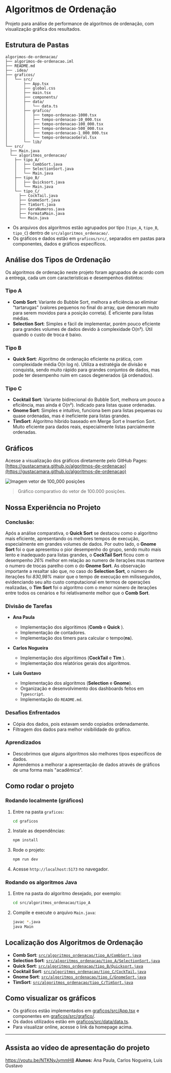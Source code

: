 # Algoritmos de Ordenação

Projeto para análise de performance de algoritmos de ordenação, com visualização gráfica dos resultados.

## Estrutura de Pastas

```text
algorimos-de-ordenacao/
├── algorimos-de-ordenacao.iml
├── README.md
├── .idea/
├── graficos/
│   └── src/
│       ├── App.tsx
│       ├── global.css
│       ├── main.tsx
│       ├── components/
│       ├── data/
│       │   └── data.ts
│       ├── grafico/
│       │   ├── tempo-ordenacao-1000.tsx
│       │   ├── tempo-ordenacao-10_000.tsx
│       │   ├── tempo-ordenacao-100_000.tsx
│       │   ├── tempo-ordenacao-500_000.tsx
│       │   ├── tempo-ordenacao-1_000_000.tsx
│       │   └── tempo-ordenacaoGeral.tsx
│       └── lib/
└── src/
  ├── Main.java
  └── algoritmos_ordenacao/
    ├── tipo_A/
    │   ├── CombSort.java
    │   ├── SelectionSort.java
    │   └── Main.java
    ├── tipo_B/
    │   ├── Quicksort.java
    │   └── Main.java
    └── tipo_C/
      ├── CockTail.java
      ├── GnomeSort.java
      ├── TimSort.java
      ├── GeraNumeros.java
      ├── FormataMain.java
      └── Main.java
```
- Os arquivos dos algoritmos estão agrupados por tipo (`tipo_A`, `tipo_B`,
`tipo_C`) dentro de `src/algoritmos_ordenacao/`.
- Os gráficos e dados estão em `graficos/src/`, separados em pastas para componentes,
 dados e gráficos específicos.

## Análise dos Tipos de Ordenação

Os algoritmos de ordenação neste projeto foram agrupados de acordo com a entrega,
cada um com características e desempenhos distintos:

### Tipo A

- **Comb Sort**: Variante do Bubble Sort, melhora a eficiência ao eliminar
"tartarugas" (valores pequenos no final do array, que demoram muito para serem movidos para a posição correta).
É eficiente para listas médias.
- **Selection Sort**: Simples e fácil de implementar, porém pouco eficiente
para grandes volumes de dados devido à complexidade O(n²). Útil quando o custo
de troca é baixo.

### Tipo B

- **Quick Sort**: Algoritmo de ordenação eficiente na prática, com complexidade
média O(n log n). Utiliza a estratégia de divisão e conquista, sendo muito rápido
para grandes conjuntos de dados, mas pode ter desempenho ruim em casos degenerados
(já ordenados).

### Tipo C

- **Cocktail Sort**: Variante bidirecional do Bubble Sort, melhora um pouco a
eficiência, mas ainda é O(n²). Indicado para listas quase ordenadas.
- **Gnome Sort**: Simples e intuitivo, funciona bem para listas pequenas ou
quase ordenadas, mas é ineficiente para listas grandes.
- **TimSort**: Algoritmo híbrido baseado em Merge Sort e Insertion Sort. Muito
eficiente para dados reais, especialmente listas parcialmente ordenadas.

 ## Gráficos
 Acesse a visualização dos gráficos diretamente pelo GitHub Pages:
[https://gustacamara.github.io/algoritmos-de-ordenacao](https://gustacamara.github.io/algoritmos-de-ordenacao)

 ![Imagem vetor de 100_000 posições](https://github.com/user-attachments/assets/9a067d69-306a-4534-b86f-7f6cf136fa86)
 > Gráfico comparativo do vetor de 100.000 posições.

## Nossa Experiência no Projeto

### Conclusão:

Após a análise comparativa, o **Quick Sort** se destacou como o algoritmo
mais eficiente, apresentando os melhores tempos de execução, especialmente
em grandes volumes de dados. Por outro lado, o **Gnome Sort** foi o que apresentou
o pior desempenho do grupo, sendo muito mais lento e inadequado para listas grandes,
o **CockTail Sort** ficou com o desempenho _26%_ melhor em relação ao numero de iterações
mas manteve o numero de trocas parelho com o do **Gnome Sort**. As observação importante
a resaltar são que, no caso do **Selection Sort**, o número de iterações foi _830,98%_
maior que o tempo de execução em milissegundos, evidenciando seu alto
custo computacional em termos de operações realizadas, o **Tim Sort** foi o
algoritmo com o menor número de iterações entre todos os cenários e foi relativamente
 melhor que o **Comb Sort**.

### Divisão de Tarefas

- **Ana Paula**
  - Implementação dos algoritimos (**Comb** e **Quick** ).
  - Implementação de contadores.
  - Implementação dos timers para calcular o tempo(**ns**).

- **Carlos Nogueira**
  - Implementação dos algoritimos (**CockTail** e **Tim** ).
  - Implementação dos relatórios gerais dos algoritmos.

- **Luis Gustavo**
  - Implementação dos algoritmos (**Selection** e **Gnome**).
  - Organização e desenvolvimento dos dashboards feitos em `Typescript`.
  - Implementação do `README.md`.

 ### Desafios Enfrentados
 - Cópia dos dados, pois estavam sendo copiados ordenadamente.
 - Filtragem dos dados para melhor visibilidade do gráfico.

 ### Aprendizados
 - Descobrimos que alguns algoritmos são melhores tipos especificos de dados.
 - Aprendemos a melhorar a apresentação de dados através de gráficos de uma forma mais "acadêmica".

## Como rodar o projeto

### Rodando localmente (gráficos)

1. Entre na pasta `graficos`:
   ```sh
   cd graficos
   ```
2. Instale as dependências:
   ```sh
   npm install
   ```
3. Rode o projeto:
   ```sh
   npm run dev
   ```
4. Acesse `http://localhost:5173` no navegador.

### Rodando os algoritmos Java

1. Entre na pasta do algoritmo desejado, por exemplo:
   ```sh
   cd src/algoritmos_ordenacao/tipo_A
   ```
2. Compile e execute o arquivo `Main.java`:
   ```sh
   javac *.java
   java Main
   ```

## Localização dos Algoritmos de Ordenação

- **Comb Sort**: [`src/algoritmos_ordenacao/tipo_A/CombSort.java`](src/algoritmos_ordenacao/tipo_A/CombSort.java)
- **Selection Sort**: [`src/algoritmos_ordenacao/tipo_A/SelectionSort.java`](src/algoritmos_ordenacao/tipo_A/SelectionSort.java)
- **Quick Sort**: [`src/algoritmos_ordenacao/tipo_B/Quicksort.java`](src/algoritmos_ordenacao/tipo_B/Quicksort.java)
- **Cocktail Sort**: [`src/algoritmos_ordenacao/tipo_C/CockTail.java`](src/algoritmos_ordenacao/tipo_C/CockTail.java)
- **Gnome Sort**: [`src/algoritmos_ordenacao/tipo_C/GnomeSort.java`](src/algoritmos_ordenacao/tipo_C/GnomeSort.java)
- **TimSort**: [`src/algoritmos_ordenacao/tipo_C/TimSort.java`](src/algoritmos_ordenacao/tipo_C/TimSort.java)

## Como visualizar os gráficos

- Os gráficos estão implementados em [graficos/src/App.tsx](graficos/src/App.tsx) e componentes em [graficos/src/grafico/](graficos/src/grafico/).
- Os dados utilizados estão em [graficos/src/data/data.ts](graficos/src/data/data.ts).
- Para visualizar online, acesse o link da homepage acima.

---
## Assista ao vídeo de apresentação do projeto

https://youtu.be/NTKNyJymmH8
**Alunos:** Ana Paula, Carlos Nogueira, Luis Gustavo
